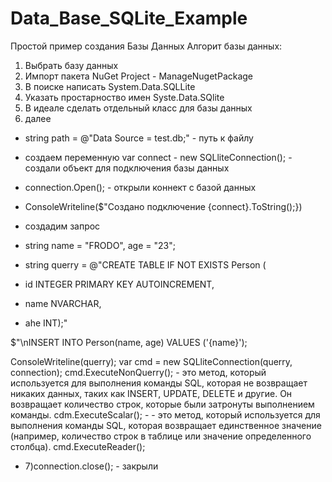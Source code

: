 # Data_Base_SQLite_Example
Простой пример создания  Базы Данных
Алгорит базы данных:

1) Выбрать базу данных
2) Импорт пакета NuGet
Project - ManageNugetPackage
3) В поиске написать System.Data.SQLLite
4) Указать простарноство имен Syste.Data.SQlite
5) В идеале сделать отдельный класс для базы данных
6) далее
- string path = @"Data Source = test.db;" - путь к файлу
- создаем переменную var connect - new SQLliteConnection(); - создали объект для подключения базы данных
- connection.Open(); - открыли коннект с базой данных
 - ConsoleWriteline($"Создано подключение {connect}.ToString();})

- создадим запрос
- string name = "FRODO", age = "23";
- string querry = @"CREATE TABLE IF NOT EXISTS Person (
- id INTEGER PRIMARY KEY AUTOINCREMENT,
- name NVARCHAR,
- ahe INT);"

$"\nINSERT INTO Person(name, age) VALUES ('{name}');

ConsoleWriteline(querry);
var cmd = new SQLliteConnection(querry, connection);
cmd.ExecuteNonQuerry();  - это метод, который используется для выполнения команды SQL, которая не возвращает никаких данных, таких как INSERT, UPDATE, DELETE и другие. Он возвращает количество строк, которые были затронуты выполнением команды. 
cdm.ExecuteScalar(); - - это метод, который используется для выполнения команды SQL, которая возвращает единственное значение (например, количество строк в таблице или значение определенного столбца).
cmd.ExecuteReader();

- 7)connection.close(); - закрыли
